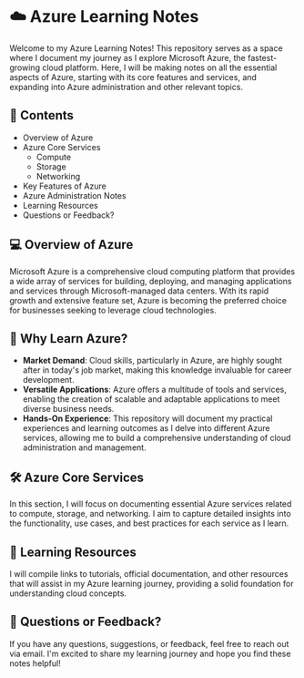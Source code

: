 # ☁️ Azure Learning Notes
Welcome to my Azure Learning Notes! This repository serves as a space where I document my journey as I explore Microsoft Azure, the fastest-growing cloud platform. Here, I will be making notes on all the essential aspects of Azure, starting with its core features and services, and expanding into Azure administration and other relevant topics.

## 📑 Contents
- Overview of Azure
- Azure Core Services
  - Compute
  - Storage
  - Networking
- Key Features of Azure
- Azure Administration Notes
- Learning Resources
- Questions or Feedback?

## 💻 Overview of Azure
Microsoft Azure is a comprehensive cloud computing platform that provides a wide array of services for building, deploying, and managing applications and services through Microsoft-managed data centers. With its rapid growth and extensive feature set, Azure is becoming the preferred choice for businesses seeking to leverage cloud technologies.

## 🚀 Why Learn Azure?
- **Market Demand**: Cloud skills, particularly in Azure, are highly sought after in today's job market, making this knowledge invaluable for career development.
- **Versatile Applications**: Azure offers a multitude of tools and services, enabling the creation of scalable and adaptable applications to meet diverse business needs.
- **Hands-On Experience**: This repository will document my practical experiences and learning outcomes as I delve into different Azure services, allowing me to build a comprehensive understanding of cloud administration and management.

## 🛠️ Azure Core Services
In this section, I will focus on documenting essential Azure services related to compute, storage, and networking. I aim to capture detailed insights into the functionality, use cases, and best practices for each service as I learn.

## 🔗 Learning Resources
I will compile links to tutorials, official documentation, and other resources that will assist in my Azure learning journey, providing a solid foundation for understanding cloud concepts.

## 📧 Questions or Feedback?
If you have any questions, suggestions, or feedback, feel free to reach out via email. I'm excited to share my learning journey and hope you find these notes helpful!
